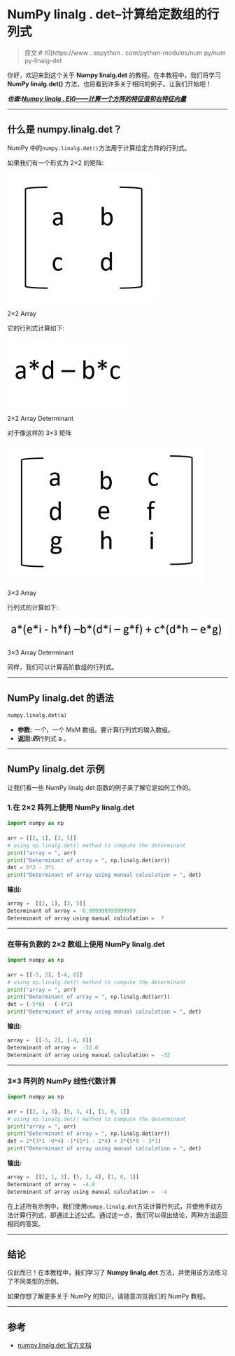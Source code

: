 # NumPy linalg . det–计算给定数组的行列式

> 原文:# t0]https://www . aspython . com/python-modules/num py/num py-linalg-det

你好，欢迎来到这个关于 **Numpy linalg.det** 的教程。在本教程中，我们将学习 **NumPy linalg.det()** 方法，也将看到许多关于相同的例子。让我们开始吧！

***也查:[Numpy linalg . EIG——计算一个方阵的特征值和右特征向量](https://www.askpython.com/python-modules/numpy/numpy-linalg-eig)***

* * *

## 什么是 numpy.linalg.det？

NumPy 中的`numpy.linalg.det()`方法用于计算给定方阵的行列式。

如果我们有一个形式为 2×2 的矩阵:

![2 D Array](img/f14a054d77b6e639a42cf1f846b6756e.png)

2×2 Array

它的行列式计算如下:

![2x2 Array Determinant](img/f6dbd80f272a46b76d1bc4b24a98dcd5.png)

2×2 Array Determinant

对于像这样的 3×3 矩阵

![3x3 Array](img/b1b089e52121fbaab3557448c4708c03.png)

3×3 Array

行列式的计算如下:

![3x3 Array Determinant](img/7a0ba4b578c009003db723e4dd888382.png)

3×3 Array Determinant

同样，我们可以计算高阶数组的行列式。

* * *

## NumPy linalg.det 的语法

```py
numpy.linalg.det(a)

```

*   **参数:** *一个*，一个 MxM 数组。要计算行列式的输入数组。
*   **返回:*的***行列式 a 。

* * *

## NumPy linalg.det 示例

让我们看一些 NumPy linalg.det 函数的例子来了解它是如何工作的。

### 1.在 2×2 阵列上使用 NumPy linalg.det

```py
import numpy as np

arr = [[2, 1], [3, 5]]
# using np.linalg.det() method to compute the determinant
print("array = ", arr)
print("Determinant of array = ", np.linalg.det(arr))
det = 5*2 - 3*1
print("Determinant of array using manual calculation = ", det)

```

**输出:**

```py
array =  [[2, 1], [3, 5]]
Determinant of array =  6.999999999999999
Determinant of array using manual calculation =  7

```

* * *

### 在带有负数的 2×2 数组上使用 NumPy linalg.det

```py
import numpy as np

arr = [[-5, 2], [-4, 8]]
# using np.linalg.det() method to compute the determinant
print("array = ", arr)
print("Determinant of array = ", np.linalg.det(arr))
det = (-5*8) - (-4*2)
print("Determinant of array using manual calculation = ", det)

```

**输出:**

```py
array =  [[-5, 2], [-4, 8]]
Determinant of array =  -32.0
Determinant of array using manual calculation =  -32

```

* * *

### 3×3 阵列的 NumPy 线性代数计算

```py
import numpy as np

arr = [[2, 1, 3], [5, 3, 4], [1, 0, 1]]
# using np.linalg.det() method to compute the determinant
print("array = ", arr)
print("Determinant of array = ", np.linalg.det(arr))
det = 2*(3*1 -0*4) -1*(5*1 - 1*4) + 3*(5*0 - 3*1)
print("Determinant of array using manual calculation = ", det)

```

**输出:**

```py
array =  [[2, 1, 3], [5, 3, 4], [1, 0, 1]]
Determinant of array =  -4.0
Determinant of array using manual calculation =  -4

```

在上述所有示例中，我们使用`numpy.linalg.det`方法计算行列式，并使用手动方法计算行列式，即通过上述公式。通过这一点，我们可以得出结论，两种方法返回相同的答案。

* * *

## 结论

仅此而已！在本教程中，我们学习了 **Numpy linalg.det** 方法，并使用该方法练习了不同类型的示例。

如果你想了解更多关于 NumPy 的知识，请随意浏览我们的 NumPy 教程。

* * *

## 参考

*   [numpy.linalg.det 官方文档](https://numpy.org/doc/stable/reference/generated/numpy.linalg.det.html)